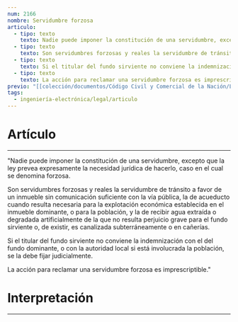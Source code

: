 ```yaml
---
num: 2166
nombre: Servidumbre forzosa
articulo:
  - tipo: texto
    texto: Nadie puede imponer la constitución de una servidumbre, excepto que la ley prevea expresamente la necesidad jurídica de hacerlo, caso en el cual se denomina forzosa.
  - tipo: texto
    texto: Son servidumbres forzosas y reales la servidumbre de tránsito a favor de un inmueble sin comunicación suficiente con la vía pública, la de acueducto cuando resulta necesaria para la explotación económica establecida en el inmueble dominante, o para la población, y la de recibir agua extraída o degradada artificialmente de la que no resulta perjuicio grave para el fundo sirviente o, de existir, es canalizada subterráneamente o en cañerías.
  - tipo: texto
    texto: Si el titular del fundo sirviente no conviene la indemnización con el del fundo dominante, o con la autoridad local si está involucrada la población, se la debe fijar judicialmente.
  - tipo: texto
    texto: La acción para reclamar una servidumbre forzosa es imprescriptible.
previo: "[[colección/documentos/Código Civil y Comercial de la Nación/Libro Cuarto/Título 11/Capítulo 1/Capítulo 1, Disposiciones generales|Capítulo 1, Disposiciones generales]]"
tags:
  - ingeniería-electrónica/legal/articulo
---
```

# Artículo
---
"Nadie puede imponer la constitución de una servidumbre, excepto que la ley prevea expresamente la necesidad jurídica de hacerlo, caso en el cual se denomina forzosa.

Son servidumbres forzosas y reales la servidumbre de tránsito a favor de un inmueble sin comunicación suficiente con la vía pública, la de acueducto cuando resulta necesaria para la explotación económica establecida en el inmueble dominante, o para la población, y la de recibir agua extraída o degradada artificialmente de la que no resulta perjuicio grave para el fundo sirviente o, de existir, es canalizada subterráneamente o en cañerías.

Si el titular del fundo sirviente no conviene la indemnización con el del fundo dominante, o con la autoridad local si está involucrada la población, se la debe fijar judicialmente.

La acción para reclamar una servidumbre forzosa es imprescriptible."

# Interpretación
---
